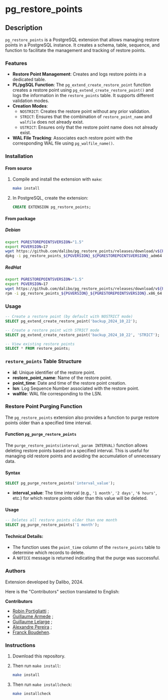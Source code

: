 # pg_restore_points

## Description

`pg_restore_points` is a PostgreSQL extension that allows managing restore points in a PostgreSQL instance. It creates a schema, table, sequence, and function to facilitate the management and tracking of restore points.

### Features

- **Restore Point Management**: Creates and logs restore points in a dedicated table.
- **PL/pgSQL Function**: The `pg_extend_create_restore_point` function creates a restore point using `pg_extend_create_restore_point()` and logs the information in the `restore_points` table. It supports different validation modes.
- **Creation Modes**:
  - `NOSTRICT`: Creates the restore point without any prior validation.
  - `STRICT`: Ensures that the combination of `restore_point_name` and `walfile` does not already exist.
  - `USTRICT`: Ensures only that the restore point name does not already exist.
- **WAL File Tracking**: Associates each restore point with the corresponding WAL file using `pg_walfile_name()`.

### Installation

#### From source

1. Compile and install the extension with `make`:

   ```bash
   make install
   ```

2. In PostgreSQL, create the extension:

   ```sql
   CREATE EXTENSION pg_restore_points;
   ```

#### From package

##### Debian

```bash
export PGRESTOREPOINTSVERSION="1.5"
export PGVERSION=17
wget https://github.com/dalibo/pg_restore_points/releases/download/v${PGRESTOREPOINTSVERSION}/pg_restore_points_${PGVERSION}_${PGRESTOREPOINTSVERSION}_adm64.deb
dpkg -i pg_restore_points_${PGVERSION}_${PGRESTOREPOINTSVERSION}_adm64.deb
```

##### RedHat

```bash
export PGRESTOREPOINTSVERSION="1.5"
export PGVERSION=17
wget https://github.com/dalibo/pg_restore_points/releases/download/v${PGRESTOREPOINTSVERSION}/pg_restore_points_${PGVERSION}_${PGRESTOREPOINTSVERSION}.x86_64.rpm
rpm -i pg_restore_points_${PGVERSION}_${PGRESTOREPOINTSVERSION}.x86_64.rpm
```
### Usage

```sql
-- Create a restore point (by default with NOSTRICT mode)
SELECT pg_extend_create_restore_point('backup_2024_10_22');

-- Create a restore point with STRICT mode
SELECT pg_extend_create_restore_point('backup_2024_10_22', 'STRICT');

-- View existing restore points
SELECT * FROM restore_points;
```

### `restore_points` Table Structure

- **id**: Unique identifier of the restore point.
- **restore_point_name**: Name of the restore point.
- **point_time**: Date and time of the restore point creation.
- **lsn**: Log Sequence Number associated with the restore point.
- **walfile**: WAL file corresponding to the LSN.

### Restore Point Purging Function

The `pg_restore_points` extension also provides a function to purge restore points older than a specified time interval.

#### Function `pg_purge_restore_points`

The `purge_restore_points(interval_param INTERVAL)` function allows deleting restore points based on a specified interval. This is useful for managing old restore points and avoiding the accumulation of unnecessary data.

#### Syntax

```sql
SELECT pg_purge_restore_points('interval_value');
```

- **interval_value**: The time interval (e.g., `'1 month'`, `'2 days'`, `'6 hours'`, etc.) for which restore points older than this value will be deleted.

#### Usage

```sql
-- Deletes all restore points older than one month
SELECT pg_purge_restore_points('1 month');
```

#### Technical Details:
- The function uses the `point_time` column of the `restore_points` table to determine which records to delete.
- A `NOTICE` message is returned indicating that the purge was successful.

### Authors

Extension developed by Dalibo, 2024.

Here is the "Contributors" section translated to English:

**Contributors**

- [Robin Portigliatti](https://www.linkedin.com/in/robin-portigliatti-464838a7/) ;
- [Guillaume Armede](https://www.linkedin.com/in/guillaume-armede-811304147/) ;
- [Guillaume Lelarge](https://github.com/gleu) ;
- [Alexandre Pereira](https://www.linkedin.com/in/alexpereira-5/) ;
- [Franck Boudehen](https://www.linkedin.com/in/franck-boudehen-35754b65).


### Instructions

1. Download this repository.
2. Then run `make install`:

   ```bash
   make install
   ```

3. Then run `make installcheck`:

   ```bash
   make installcheck
   ```